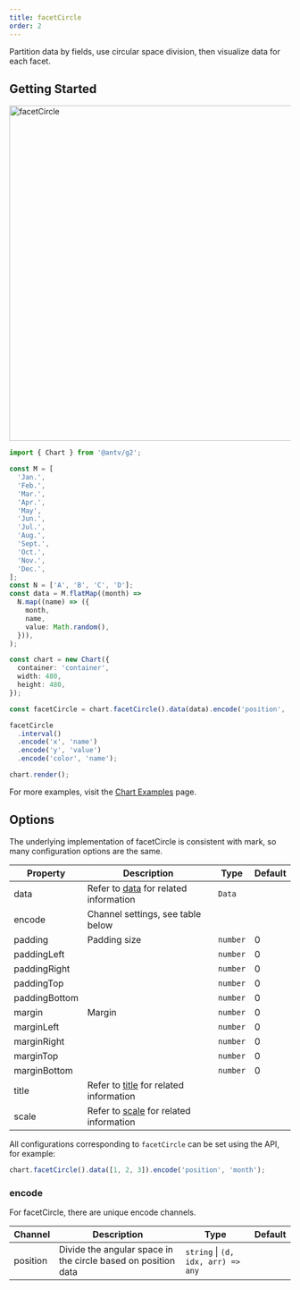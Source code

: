 ```yaml
---
title: facetCircle
order: 2
---
```


Partition data by fields, use circular space division, then visualize data for each facet.

## Getting Started

<img alt="facetCircle" src="https://mdn.alipayobjects.com/mdn/huamei_qa8qxu/afts/img/A*Tsx5RJVrVtsAAAAAAAAAAAAADmJ7AQ" width="600" />

```ts
import { Chart } from '@antv/g2';

const M = [
  'Jan.',
  'Feb.',
  'Mar.',
  'Apr.',
  'May',
  'Jun.',
  'Jul.',
  'Aug.',
  'Sept.',
  'Oct.',
  'Nov.',
  'Dec.',
];
const N = ['A', 'B', 'C', 'D'];
const data = M.flatMap((month) =>
  N.map((name) => ({
    month,
    name,
    value: Math.random(),
  })),
);

const chart = new Chart({
  container: 'container',
  width: 480,
  height: 480,
});

const facetCircle = chart.facetCircle().data(data).encode('position', 'month');

facetCircle
  .interval()
  .encode('x', 'name')
  .encode('y', 'value')
  .encode('color', 'name');

chart.render();
```

For more examples, visit the [Chart Examples](/en/examples) page.

## Options

The underlying implementation of facetCircle is consistent with mark, so many configuration options are the same.

| Property      | Description                                                              | Type     | Default |
| ------------- | ------------------------------------------------------------------------ | -------- | ------- |
| data          | Refer to [data](/en/manual/core/data/overview) for related information   | `Data`   |         |
| encode        | Channel settings, see table below                                        |          |         |
| padding       | Padding size                                                             | `number` | 0       |
| paddingLeft   |                                                                          | `number` | 0       |
| paddingRight  |                                                                          | `number` | 0       |
| paddingTop    |                                                                          | `number` | 0       |
| paddingBottom |                                                                          | `number` | 0       |
| margin        | Margin                                                                   | `number` | 0       |
| marginLeft    |                                                                          | `number` | 0       |
| marginRight   |                                                                          | `number` | 0       |
| marginTop     |                                                                          | `number` | 0       |
| marginBottom  |                                                                          | `number` | 0       |
| title         | Refer to [title](/en/manual/component/title) for related information     |          |         |
| scale         | Refer to [scale](/en/manual/core/scale/overview) for related information |          |         |

All configurations corresponding to `facetCircle` can be set using the API, for example:

```ts
chart.facetCircle().data([1, 2, 3]).encode('position', 'month');
```

### encode

For facetCircle, there are unique encode channels.

| Channel  | Description                                                   | Type                               | Default |
| -------- | ------------------------------------------------------------- | ---------------------------------- | ------- |
| position | Divide the angular space in the circle based on position data | `string` \| `(d, idx, arr) => any` |         |
